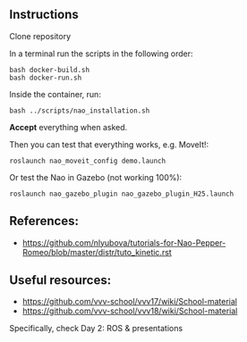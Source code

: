 ## Instructions
Clone repository

In a terminal run the scripts in the following order:
	
	bash docker-build.sh 
	bash docker-run.sh

Inside the container, run:

	bash ../scripts/nao_installation.sh

 **Accept** everything when asked.

Then you can test that everything works, e.g. MoveIt!:

	roslaunch nao_moveit_config demo.launch 

Or test the Nao in Gazebo (not working 100%):

	roslaunch nao_gazebo_plugin nao_gazebo_plugin_H25.launch

## References:
- https://github.com/nlyubova/tutorials-for-Nao-Pepper-Romeo/blob/master/distr/tuto_kinetic.rst

## Useful resources:

- https://github.com/vvv-school/vvv17/wiki/School-material 
- https://github.com/vvv-school/vvv18/wiki/School-material

Specifically, check Day 2: ROS & presentations

